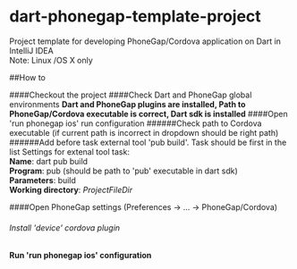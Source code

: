 dart-phonegap-template-project
==============================

Project template for developing PhoneGap/Cordova application on Dart in IntelliJ IDEA <br>
Note: Linux /OS X only 

##How to

####Checkout the project
####Check Dart and PhoneGap global environments
<b>Dart and PhoneGap plugins are installed, Path to PhoneGap/Cordova executable is correct, Dart sdk is installed</b>
####Open 'run phonegap ios' run configuration
######Check path to Cordova executable (if current path is incorrect in dropdown should be right path)
######Add before task external tool 'pub build'. Task should be first in the list
Settings for extenal tool task:<br>
<b>Name</b>: dart pub build <br>
<b>Program</b>: pub (should be path to 'pub' executable in dart sdk) <br>
<b>Parameters</b>: build <br>
<b>Working directory</b>: $ProjectFileDir$ <br>

####Open PhoneGap settings (Preferences -> ... -> PhoneGap/Cordova)
###### Install 'device' cordova plugin

#### Run 'run phonegap ios' configuration

